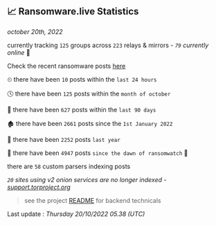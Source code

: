 
## 📈 Ransomware.live Statistics
_october 20th, 2022_

currently tracking `125` groups across `223` relays & mirrors - _`79` currently online_ 📡

Check the recent ransomware posts [here](https://www.ransomware.live/#/recentposts)


⏲ there have been `10` posts within the `last 24 hours`

🕓 there have been `125` posts within the `month of october`

📅 there have been `627` posts within the `last 90 days`

🏚 there have been `2661` posts since the `1st January 2022`

🚀 there have been `2252` posts `last year`

🦕 there have been `4947` posts `since the dawn of ransomwatch` 🐣

there are `58` custom parsers indexing posts

_`20` sites using v2 onion services are no longer indexed - [support.torproject.org](https://support.torproject.org/onionservices/v2-deprecation/)_

> see the project [README](https://github.com/jmousqueton/ransomwatch#readme) for backend technicals



Last update : _Thursday 20/10/2022 05.38 (UTC)_


